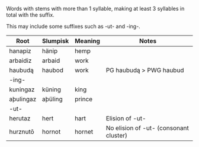 Words with stems with more than 1 syllable, making at least 3 syllables in total with the suffix.

This may include some suffixes such as -ut- and -ing-.

| Root      | Slumpisk | Meaning | Notes                                  |
| --------- | -------- | ------- | -------------------------------------- |
| hanapiz   | hänip    | hemp    |                                        |
| arbaidiz  | arbaid   | work    |                                        |
| haubudą   | haubod   | work    | PG haubudą > PWG haubud                |
| -ing-     |          |         |                                        |
| kuningaz  | küning   | king    |                                        |
| aþulingaz | aþüling  | prince  |                                        |
| -ut-      |          |         |                                        |
| herutaz   | hert     | hart    | Elision of -ut-                        |
| hurznutō  | hornot   | hornet  | No elision of -ut- (consonant cluster) |
